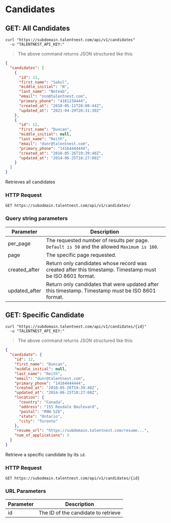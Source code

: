 # Candidates

## GET: All Candidates

```shell
curl "https://subdomain.talentnest.com/api/v1/candidates"
  -u "TALENTNEST_API_KEY:"
```

> The above command returns JSON structured like this:

```json
{ 
  "candidates": [
    {
      "id": 11,
      "first_name": "Sakul",
      "middle_initial": "N",
      "last_name": "Noteab",
      "email": "snn@talentnest.com",
      "primary_phone": "4161234444",
      "created_at": "2010-05-11T20:08:44Z",
      "updated_at": "2021-04-29T20:31:30Z"
    },
    {
      "id": 12,
      "first_name": "Duncan",
      "middle_initial": null,
      "last_name": "Reith",
      "email": "dunr@talentnest.com",
      "primary_phone": "14164444444",
      "created_at": "2010-05-26T19:39:48Z",
      "updated_at": "2014-06-25T18:27:08Z"
    }
  ]
}
```

Retrieves all candidates

### HTTP Request

`GET https://subodmain.talentnest.com/api/v1/candidates/`

### Query string parameters

Parameter | Description
--------- | -----------
per_page | The requested number of results per page. `Default is 50` and the allowed `Maximum is 100`.
page | The specific page requested.
created_after | Return only candidates whose record was created after this timestamp. Timestamp must be ISO 8601 format.
updated_after | Return only candidates that were updated after this timestamp. Timestamp must be ISO 8601 format.

## GET: Specific Candidate

```shell
curl "https://subdomain.talentnest.com/api/v1/candidates/{id}"
  -u "TALENTNEST_API_KEY:"
```

> The above command returns JSON structured like this:

```json
{ 
  "candidate": {
    "id": 12,
    "first_name": "Duncan",
    "middle_initial": null,
    "last_name": "Reith",
    "email": "dunr@talentnest.com",
    "primary_phone": "14164444444",
    "created_at": "2010-05-26T19:39:48Z",
    "updated_at": "2014-06-25T18:27:08Z",
    "location": {
      "country": "Canada",
      "address": "155 Rexdale Boulevard",
      "postal": "M9W 5Z8",
      "state": "Ontario",
      "city": "Toronto"
    },
    "resume_url": "https://subdomain.talentnest.com/resume...",
    "num_of_applications": 3
  }
}
```

Retrieve a specific candidate by its `id`.

### HTTP Request

`GET https://subodmain.talentnest.com/api/v1/candidates/{id}`

### URL Parameters

Parameter | Description
--------- | -----------
id | The ID of the candidate to retrieve
